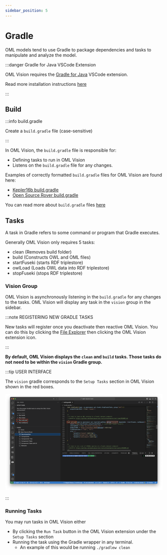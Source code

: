 ```yaml
---
sidebar_position: 5
---
```


# Gradle

OML models tend to use Gradle to package dependencies and tasks to manipulate and analyze the model.

:::danger Gradle for Java VSCode Extension

OML Vision requires the [Gradle for Java](https://marketplace.visualstudio.com/items?itemName=vscjava.vscode-gradle) VSCode extension.  

Read more installation instructions [here](docs/intro#what-youll-need)

:::

## Build

:::info build.gradle

Create a `build.gradle` file (case-sensitive)

:::

In OML Vision, the `build.gradle` file is responsible for: 

- Defining tasks to run in OML Vision
- Listens on the `build.gradle` file for any changes.  

Examples of correctly formatted `build.gradle` files for OML Vision are found here:

- [Kepler16b build.gradle](https://github.com/pogi7/kepler16b-example/blob/layouts/build.gradle)
- [Open Source Rover build.gradle](https://github.com/UTNAK/open-source-rover/blob/main/build.gradle)

You can read more about `build.gradle` files [here](https://docs.gradle.org/current/userguide/build_file_basics.html)

## Tasks

A task in Gradle refers to some command or program that Gradle executes.

Generally OML Vision only requires 5 tasks:

- clean (Removes build folder)
- build (Constructs OWL and OML files)
- startFuseki (starts RDF triplestore)
- owlLoad (Loads OWL data into RDF triplestore)
- stopFuseki (stops RDF triplestore)

### Vision Group

OML Vision is asynchronously listening in the `build.gradle` for any changes to the tasks.  OML Vision will display any task in the `vision` group in the sidebar.

:::note REGISTERING NEW GRADLE TASKS

New tasks will register once you deactivate then reactive OML Vision.  You can do this by clicking the [File Explorer](https://code.visualstudio.com/docs/getstarted/userinterface#_explorer) then clicking the OML Vision extension icon.

:::

**By default, OML Vision displays the `clean` and `build` tasks.  Those tasks do not need to be within the `vision` Gradle group.**

:::tip USER INTERFACE

The `vision` gradle corresponds to the `Setup Tasks` section in OML Vision shown in the red boxes.

![Gradle Tasks](./img/gradleTasks.png)

:::

### Running Tasks

You may run tasks in OML Vision either 

- By clicking the `Run Task` button in the OML Vision extension under the `Setup Tasks` section 
- Running the task using the Gradle wrapper in any terminal.
  - An example of this would be running `./gradlew clean`